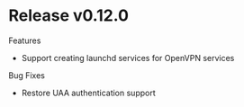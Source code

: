 # Release v0.12.0

Features

 * Support creating launchd services for OpenVPN services

Bug Fixes

 * Restore UAA authentication support
